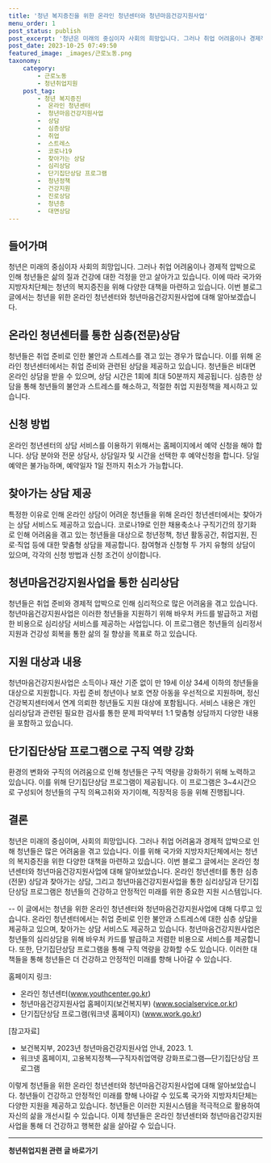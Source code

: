 ```yaml
---
title: '청년 복지증진을 위한 온라인 청년센터와 청년마음건강지원사업'
menu_order: 1
post_status: publish
post_excerpt: '청년은 미래의 중심이자 사회의 희망입니다. 그러나 취업 어려움이나 경제적 압박으로 인해 청년들은 삶의 질과 건강에 대한 걱정을 안고 살아가고 있습니다. 이에 따라 국가와 지방자치단체는 청년의 복지증진을 위해 다양한 대책을 마련하고 있습니다. 이번 블로그 글에서는 청년을 위한 온라인 청년센터와 청년마음건강지원사업에 대해 알아보겠습니다.'
post_date: 2023-10-25 07:49:50
featured_image: _images/근로노동.png
taxonomy:
    category:
        - 근로노동
        - 청년취업지원
    post_tag:
        - 청년 복지증진
        -  온라인 청년센터
        -  청년마음건강지원사업
        -  상담
        -  심층상담
        -  취업
        -  스트레스
        -  코로나19
        -  찾아가는 상담
        -  심리상담
        -  단기집단상담 프로그램
        -  청년정책
        -  건강지원
        -  진로상담
        -  청년층
        -  대면상담
---
```



## 들어가며
청년은 미래의 중심이자 사회의 희망입니다. 그러나 취업 어려움이나 경제적 압박으로 인해 청년들은 삶의 질과 건강에 대한 걱정을 안고 살아가고 있습니다. 이에 따라 국가와 지방자치단체는 청년의 복지증진을 위해 다양한 대책을 마련하고 있습니다. 이번 블로그 글에서는 청년을 위한 온라인 청년센터와 청년마음건강지원사업에 대해 알아보겠습니다.

## 온라인 청년센터를 통한 심층(전문)상담
청년들은 취업 준비로 인한 불안과 스트레스를 겪고 있는 경우가 많습니다. 이를 위해 온라인 청년센터에서는 취업 준비와 관련된 상담을 제공하고 있습니다. 청년들은 비대면 온라인 상담을 받을 수 있으며, 상담 시간은 1회에 최대 50분까지 제공됩니다. 심층한 상담을 통해 청년들의 불안과 스트레스를 해소하고, 적절한 취업 지원정책을 제시하고 있습니다.

## 신청 방법
온라인 청년센터의 상담 서비스를 이용하기 위해서는 홈페이지에서 예약 신청을 해야 합니다. 상담 분야와 전문 상담사, 상담일자 및 시간을 선택한 후 예약신청을 합니다. 당일 예약은 불가능하며, 예약일자 1일 전까지 취소가 가능합니다.

## 찾아가는 상담 제공
특정한 이유로 인해 온라인 상담이 어려운 청년들을 위해 온라인 청년센터에서는 찾아가는 상담 서비스도 제공하고 있습니다. 코로나19로 인한 채용축소나 구직기간의 장기화로 인해 어려움을 겪고 있는 청년들을 대상으로 청년정책, 청년 활동공간, 취업지원, 진로·직업 등에 대한 맞춤형 상담을 제공합니다. 참여형과 신청형 두 가지 유형의 상담이 있으며, 각각의 신청 방법과 신청 조건이 상이합니다.

## 청년마음건강지원사업을 통한 심리상담
청년들은 취업 준비와 경제적 압박으로 인해 심리적으로 많은 어려움을 겪고 있습니다. 청년마음건강지원사업은 이러한 청년들을 지원하기 위해 바우처 카드를 발급하고 저렴한 비용으로 심리상담 서비스를 제공하는 사업입니다. 이 프로그램은 청년들의 심리정서 지원과 건강성 회복을 통한 삶의 질 향상을 목표로 하고 있습니다.

## 지원 대상과 내용
청년마음건강지원사업은 소득이나 재산 기준 없이 만 19세 이상 34세 이하의 청년들을 대상으로 지원합니다. 자립 준비 청년이나 보호 연장 아동을 우선적으로 지원하며, 정신건강복지센터에서 연계 의뢰한 청년들도 지원 대상에 포함됩니다. 서비스 내용은 개인 심리상담과 관련된 필요한 검사를 통한 문제 파악부터 1:1 맞춤형 상담까지 다양한 내용을 포함하고 있습니다.

## 단기집단상담 프로그램으로 구직 역량 강화
환경의 변화와 구직의 어려움으로 인해 청년들은 구직 역량을 강화하기 위해 노력하고 있습니다. 이를 위해 단기집단상담 프로그램이 제공됩니다. 이 프로그램은 3~4시간으로 구성되어 청년들의 구직 의욕고취와 자기이해, 직장적응 등을 위해 진행됩니다.

## 결론
청년은 미래의 중심이며, 사회의 희망입니다. 그러나 취업 어려움과 경제적 압박으로 인해 청년들은 많은 어려움을 겪고 있습니다. 이를 위해 국가와 지방자치단체에서는 청년의 복지증진을 위한 다양한 대책을 마련하고 있습니다. 이번 블로그 글에서는 온라인 청년센터와 청년마음건강지원사업에 대해 알아보았습니다. 온라인 청년센터를 통한 심층(전문) 상담과 찾아가는 상담, 그리고 청년마음건강지원사업을 통한 심리상담과 단기집단상담 프로그램은 청년들의 건강하고 안정적인 미래를 위한 중요한 지원 시스템입니다.

--
이 글에서는 청년을 위한 온라인 청년센터와 청년마음건강지원사업에 대해 다루고 있습니다. 온라인 청년센터에서는 취업 준비로 인한 불안과 스트레스에 대한 심층 상담을 제공하고 있으며, 찾아가는 상담 서비스도 제공하고 있습니다. 청년마음건강지원사업은 청년들의 심리상담을 위해 바우처 카드를 발급하고 저렴한 비용으로 서비스를 제공합니다. 또한, 단기집단상담 프로그램을 통해 구직 역량을 강화할 수도 있습니다. 이러한 대책들을 통해 청년들은 더 건강하고 안정적인 미래를 향해 나아갈 수 있습니다.

홈페이지 링크:
- 온라인 청년센터(www.youthcenter.go.kr)
- 청년마음건강지원사업 홈페이지(보건복지부) (www.socialservice.or.kr)
- 단기집단상담 프로그램(워크넷 홈페이지) (www.work.go.kr)

[참고자료]
- 보건복지부, 2023년 청년마음건강지원사업 안내, 2023. 1.
- 워크넷 홈페이지, 고용복지정책―구직자취업역량 강화프로그램―단기집단상담 프로그램

이렇게 청년들을 위한 온라인 청년센터와 청년마음건강지원사업에 대해 알아보았습니다. 청년들이 건강하고 안정적인 미래를 향해 나아갈 수 있도록 국가와 지방자치단체는 다양한 지원을 제공하고 있습니다. 청년들은 이러한 지원시스템을 적극적으로 활용하여 자신의 삶을 개선시킬 수 있습니다. 이제 청년들은 온라인 청년센터와 청년마음건강지원사업을 통해 더 건강하고 행복한 삶을 살아갈 수 있습니다.
<!-- wp:separator -->
<hr class="wp-block-separator has-alpha-channel-opacity"/>
<!-- /wp:separator -->

<!-- wp:group {"backgroundColor":"base","layout":{"type":"constrained"}} -->
<div class="wp-block-group has-base-background-color has-background"><!-- wp:paragraph {"align":"center","fontSize":"medium"} -->
<p class="has-text-align-center has-large-font-size"><strong>청년취업지원 관련 글 바로가기</strong></p>
<!-- /wp:paragraph -->


<!-- wp:latest-posts
{"categories":[{"id":12739,"count":19,"description":"","link":"https://uknowlaw.com/category/%ec%b2%ad%eb%85%84%ec%b7%a8%ec%97%85%ec%a7%80%ec%9b%90/","name":"청년취업지원","slug":"청년취업지원","taxonomy":"category","parent":0,"meta":[],"_links":{"self":[{"href":"https://uknowlaw.com/wp-json/wp/v2/categories/12739"}],"collection":[{"href":"https://uknowlaw.com/wp-json/wp/v2/categories"}],"about":[{"href":"https://uknowlaw.com/wp-json/wp/v2/taxonomies/category"}],"wp:post_type":[{"href":"https://uknowlaw.com/wp-json/wp/v2/posts?categories=12739"}],"curies":[{"name":"wp","href":"https://api.w.org/{rel}","templated":true}]}}],"postsToShow":100,"excerptLength":28,"postLayout":"grid","columns":2,"featuredImageAlign":"left","featuredImageSizeSlug":"large","fontSize":18px} /--></div>
<!-- /wp:group -->